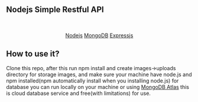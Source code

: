 ## Nodejs Simple Restful API

<br>

<p align="center">
<a href="https://nodejs.org">Nodejs</a>
<a href="https://www.mongodb.com/">MongoDB</a>
<a href="https://expressjs.com/">Expressjs</a>
</p>

## How to use it?

Clone this repo, after this run npm install and create images->uploads directory for storage images,
and make sure your machine have node.js and npm installed(npm automatically install when you installing node.js)
for database you can run locally on your machine or using <a href="https://www.mongodb.com/cloud/atlas">MongoDB Atlas</a> this is cloud database service and free(with limitations) for use.




